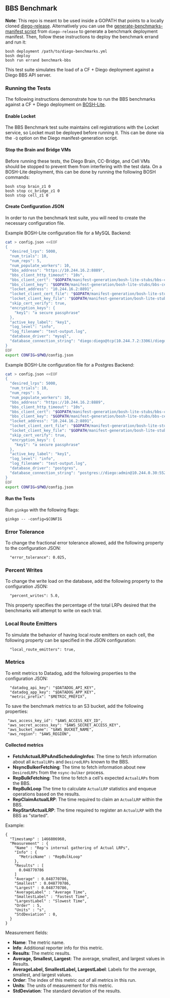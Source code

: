 ## BBS Benchmark

**Note**: This repo is meant to be used inside a GOPATH that points to a locally cloned [diego-release](https://github.com/cloudfoundry/diego-release). Alternatively you can use the [generate-benchmarks-manifest script](https://github.com/cloudfoundry/diego-release/blob/develop/scripts/generate-benchmarks-manifest) from `diego-release` to generate a benchmark deployment manifest. Then, follow these instructions to deploy the benchmark errand and run it:

```
bosh deployment /path/to/diego-benchmarks.yml
bosh deploy
bosh run errand benchmark-bbs
```

This test suite simulates the load of a CF + Diego deployment against a Diego BBS API server.

### Running the Tests

The following instructions demonstrate how to run the BBS benchmarks against
a CF + Diego deployment on [BOSH-Lite](https://github.com/cloudfoundry/bosh-lite).

#### Enable Locket

The BBS Benchmark test suite maintains cell registrations with the Locket
service, so Locket must be deployed before running it. This can be done via the
`-Q` option on the Diego manifest-generation script.


#### Stop the Brain and Bridge VMs

Before running these tests, the Diego Brain, CC-Bridge, and Cell VMs should be
stopped to prevent them from interfering with the test data. On a BOSH-Lite
deployment, this can be done by running the following BOSH commands:

```
bosh stop brain_z1 0
bosh stop cc_bridge_z1 0
bosh stop cell_z1 0
```


#### Create Configuration JSON

In order to run the benchmark test suite, you will need to create the necessary configuration file.

Example BOSH-Lite configuration file for a MySQL Backend:

```bash
cat > config.json <<EOF
{
  "desired_lrps": 5000,
  "num_trials": 10,
  "num_reps": 5,
  "num_populate_workers": 10,
  "bbs_address": "https://10.244.16.2:8889",
  "bbs_client_http_timeout": "10s",
  "bbs_client_cert": "$GOPATH/manifest-generation/bosh-lite-stubs/bbs-certs/client.crt",
  "bbs_client_key": "$GOPATH/manifest-generation/bosh-lite-stubs/bbs-certs/client.key",
  "locket_address": "10.244.16.2:8891",
  "locket_client_cert_file": "$GOPATH/manifest-generation/bosh-lite-stubs/bbs-certs/client.crt",
  "locket_client_key_file": "$GOPATH/manifest-generation/bosh-lite-stubs/bbs-certs/client.key",
  "skip_cert_verify": true,
  "encryption_keys": {
    "key1": "a secure passphrase"
  },
  "active_key_label": "key1",
  "log_level": "info",
  "log_filename": "test-output.log",
  "database_driver": "mysql",
  "database_connection_string": "diego:diego@tcp(10.244.7.2:3306)/diego"
}
EOF
export CONFIG=$PWD/config.json
```

Example BOSH-Lite configuration file for a Postgres Backend:

```bash
cat > config.json <<EOF
{
  "desired_lrps": 5000,
  "num_trials": 10,
  "num_reps": 5,
  "num_populate_workers": 10,
  "bbs_address": "https://10.244.16.2:8889",
  "bbs_client_http_timeout": "10s",
  "bbs_client_cert": "$GOPATH/manifest-generation/bosh-lite-stubs/bbs-certs/client.crt",
  "bbs_client_key": "$GOPATH/manifest-generation/bosh-lite-stubs/bbs-certs/client.key",
  "locket_address": "10.244.16.2:8891",
  "locket_client_cert_file": "$GOPATH/manifest-generation/bosh-lite-stubs/bbs-certs/client.crt",
  "locket_client_key_file": "$GOPATH/manifest-generation/bosh-lite-stubs/bbs-certs/client.key",
  "skip_cert_verify": true,
  "encryption_keys": {
    "key1": "a secure passphrase"
  },
  "active_key_label": "key1",
  "log_level": "info",
  "log_filename": "test-output.log",
  "database_driver": "postgres",
  "database_connection_string": "postgres://diego:admin@10.244.0.30:5524/diego"
}
EOF
export CONFIG=$PWD/config.json
```

#### Run the Tests

Run `ginkgo` with the following flags:

```
ginkgo -- -config=$CONFIG
```

### Error Tolerance

To change the fractional error tolerance allowed, add the following property to the configuration JSON:
```
  "error_tolerance": 0.025,
```

### Percent Writes

To change the write load on the database, add the following property to the configuration JSON:

```
  "percent_writes": 5.0,
```

This property specifies the percentage of the total LRPs desired that the benchmarks will attempt to
write on each trial.

### Local Route Emitters

To simulate the behavior of having local route emitters on each cell, the following property can be specified in the JSON configuration:

```
  "local_route_emitters": true,
```

### Metrics

To emit metrics to Datadog, add the following properties to the configuration JSON:

```
  "datadog_api_key": "$DATADOG_API_KEY",
  "datadog_app_key": "$DATADOG_APP_KEY",
  "metric_prefix": "$METRIC_PREFIX",
```

To save the benchmark metrics to an S3 bucket, add the following properties:

```
 "aws_access_key_id": "$AWS_ACCESS_KEY_ID",
 "aws_secret_access_key": "$AWS_SECRET_ACCESS_KEY",
 "aws_bucket_name": "$AWS_BUCKET_NAME",
 "aws_region": "$AWS_REGION",
```

#### Collected metrics

* **FetchActualLRPsAndSchedulingInfos**: The time to fetch information about
all `ActualLRPs` and `DesiredLRPs` known to the BBS.
* **NsyncBulkerFetching**: The time to fetch information about new
`DesiredLRPs` from the `nsync-bulker` process.
* **RepBulkFetching**: The time to fetch a cell's expected `ActualLRPs` from the BBS.
* **RepBulkLoop** The time to calculate `ActualLRP` statistics and enqueue
operations based on the results.
* **RepClaimActualLRP**: The time required to claim an `ActualLRP` within the BBS.
* **RepStartActualLRP**: The time required to register an `ActualLRP` with the BBS as "started".


Example:
```
{
  "Timestamp" : 1466806960,
  "Measurement" : {
    "Name" : "Rep's internal gathering of Actual LRPs",
    "Info" : {
      "MetricName" : "RepBulkLoop"
    },
    "Results" : [
      0.048770786
    ]
    "Average" : 0.048770786,
    "Smallest" : 0.048770786,
    "Largest" : 0.048770786,
    "AverageLabel" : "Average Time",
    "SmallestLabel" : "Fastest Time",
    "LargestLabel" : "Slowest Time",
    "Order" : 5,
    "Units" : "s",
    "StdDeviation" : 0,
  }
}
```

Measurement fields:

* **Name**: The metric name.
* **Info**: Additional reporter info for this metric.
* **Results**: The metric results.
* **Average, Smallest, Largest**: The average, smallest, and largest values in Results.
* **AverageLabel, SmallestLabel, LargestLabel**: Labels for the average, smallest, and largest values.
* **Order**: The index of this metric out of all metrics in this run.
* **Units**: The units of measurement for this metric.
* **StdDeviation**: The standard deviation of the results.

